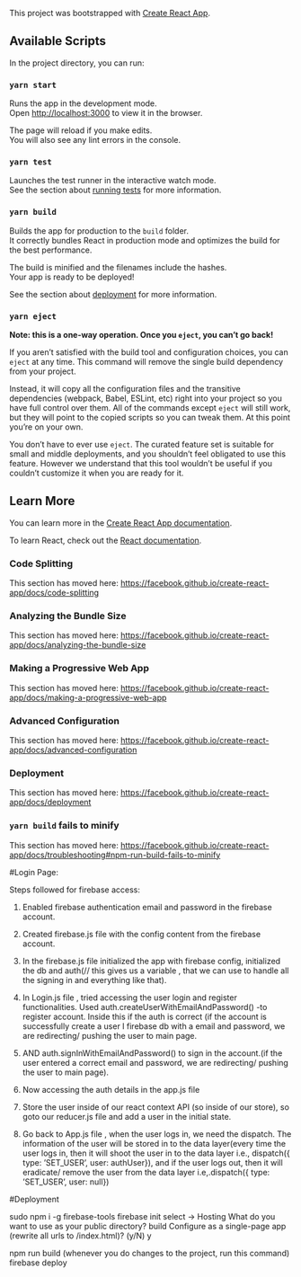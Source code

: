 This project was bootstrapped with [Create React App](https://github.com/facebook/create-react-app).

## Available Scripts

In the project directory, you can run:

### `yarn start`

Runs the app in the development mode.<br />
Open [http://localhost:3000](http://localhost:3000) to view it in the browser.

The page will reload if you make edits.<br />
You will also see any lint errors in the console.

### `yarn test`

Launches the test runner in the interactive watch mode.<br />
See the section about [running tests](https://facebook.github.io/create-react-app/docs/running-tests) for more information.

### `yarn build`

Builds the app for production to the `build` folder.<br />
It correctly bundles React in production mode and optimizes the build for the best performance.

The build is minified and the filenames include the hashes.<br />
Your app is ready to be deployed!

See the section about [deployment](https://facebook.github.io/create-react-app/docs/deployment) for more information.

### `yarn eject`

**Note: this is a one-way operation. Once you `eject`, you can’t go back!**

If you aren’t satisfied with the build tool and configuration choices, you can `eject` at any time. This command will remove the single build dependency from your project.

Instead, it will copy all the configuration files and the transitive dependencies (webpack, Babel, ESLint, etc) right into your project so you have full control over them. All of the commands except `eject` will still work, but they will point to the copied scripts so you can tweak them. At this point you’re on your own.

You don’t have to ever use `eject`. The curated feature set is suitable for small and middle deployments, and you shouldn’t feel obligated to use this feature. However we understand that this tool wouldn’t be useful if you couldn’t customize it when you are ready for it.

## Learn More

You can learn more in the [Create React App documentation](https://facebook.github.io/create-react-app/docs/getting-started).

To learn React, check out the [React documentation](https://reactjs.org/).

### Code Splitting

This section has moved here: https://facebook.github.io/create-react-app/docs/code-splitting

### Analyzing the Bundle Size

This section has moved here: https://facebook.github.io/create-react-app/docs/analyzing-the-bundle-size

### Making a Progressive Web App

This section has moved here: https://facebook.github.io/create-react-app/docs/making-a-progressive-web-app

### Advanced Configuration

This section has moved here: https://facebook.github.io/create-react-app/docs/advanced-configuration

### Deployment

This section has moved here: https://facebook.github.io/create-react-app/docs/deployment

### `yarn build` fails to minify

This section has moved here: https://facebook.github.io/create-react-app/docs/troubleshooting#npm-run-build-fails-to-minify

#Login Page:

Steps followed for firebase access:
1. Enabled firebase authentication email and password in the firebase account.
2. Created firebase.js file with the config content from the firebase account.
3. In the firebase.js file initialized the app with firebase config, initialized the db and auth(// this gives us a variable , that we can use to handle all the signing in and everything like that).
4. In Login.js file , tried accessing the user login and register functionalities. Used auth.createUserWithEmailAndPassword() -to register account.  Inside this if the auth is correct (if the account is successfully create a user I firebase db with a email and password, we are redirecting/ pushing  the user to main page.
5. AND auth.signInWithEmailAndPassword() to sign in the account.(if the user entered a correct email and password, we are redirecting/ pushing  the user to main page).


1. Now accessing the auth details in the app.js file
2. Store the user inside of our react context API (so inside of our store), so goto our reducer.js file and add a user in the initial state.
3. Go back to App.js file , when the user logs in, we need the dispatch. The information of the user will be stored in to the data layer(every time the user logs in, then it will shoot the user in to the data layer i.e., dispatch({ type: ’SET_USER’, user: authUser}), and if the user logs out, then it will eradicate/ remove the user from the data layer i.e,.dispatch({ type: ’SET_USER’, user: null})

#Deployment

sudo npm i -g firebase-tools
firebase init
select -> Hosting 
What do you want to use as your public directory? build
Configure as a single-page app (rewrite all urls to /index.html)? (y/N) y

npm run build (whenever you do changes to the project, run this command)
firebase deploy


